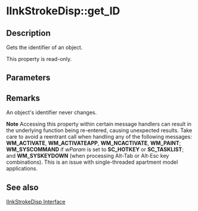 # IInkStrokeDisp::get_ID

## Description

Gets the identifier of an object.

This property is read-only.

## Parameters

## Remarks

An object's identifier never changes.

**Note** Accessing this property within certain message handlers can result in the underlying function being re-entered, causing unexpected results. Take care to avoid a reentrant call when handling any of the following messages: **WM_ACTIVATE**, **WM_ACTIVATEAPP**, **WM_NCACTIVATE**, **WM_PAINT**; **WM_SYSCOMMAND** if *wParam* is set to **SC_HOTKEY** or **SC_TASKLIST**; and **WM_SYSKEYDOWN** (when processing Alt-Tab or Alt-Esc key combinations). This is an issue with single-threaded apartment model applications.

## See also

[IInkStrokeDisp Interface](https://learn.microsoft.com/windows/desktop/api/msinkaut/nn-msinkaut-iinkstrokedisp)